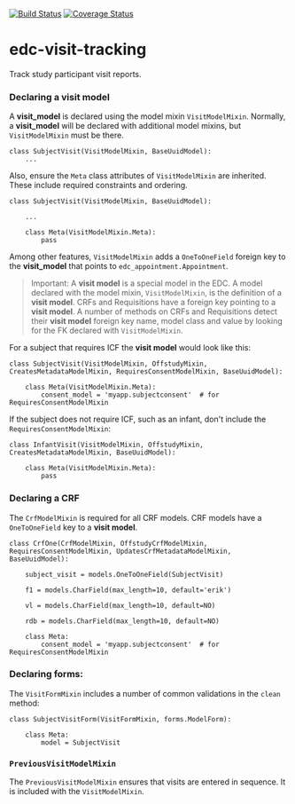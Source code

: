 [![Build Status](https://travis-ci.org/clinicedc/edc-visit-tracking.svg?branch=develop)](https://travis-ci.org/clinicedc/edc-visit-tracking) [![Coverage Status](https://coveralls.io/repos/clinicedc/edc-visit-tracking/badge.svg?branch=develop&service=github)](https://coveralls.io/github/clinicedc/edc-visit-tracking?branch=develop)

# edc-visit-tracking

Track study participant visit reports.


### Declaring a visit model

A __visit_model__ is declared using the model mixin `VisitModelMixin`. Normally, a __visit_model__ will be declared with additional model mixins, but `VisitModelMixin` must be there.

    class SubjectVisit(VisitModelMixin, BaseUuidModel):
        ...

Also, ensure the `Meta` class attributes of `VisitModelMixin` are inherited. These include required constraints and ordering.

    class SubjectVisit(VisitModelMixin, BaseUuidModel):
    
        ...
        
        class Meta(VisitModelMixin.Meta):
            pass
    
Among other features, `VisitModelMixin` adds a `OneToOneField` foreign key to the __visit_model__ that points to `edc_appointment.Appointment`.

> Important: A __visit model__ is a special model in the EDC. A model declared with the model mixin, `VisitModelMixin`, is the definition of a __visit model__. CRFs and Requisitions have a foreign key pointing to a __visit model__. A number of methods on CRFs and Requisitions detect their __visit model__ foreign key name, model class and value by looking for the FK declared with `VisitModelMixin`.


For a subject that requires ICF the __visit model__ would look like this:

    class SubjectVisit(VisitModelMixin, OffstudyMixin, CreatesMetadataModelMixin, RequiresConsentModelMixin, BaseUuidModel):
    
        class Meta(VisitModelMixin.Meta):
            consent_model = 'myapp.subjectconsent'  # for RequiresConsentModelMixin
            

If the subject does not require ICF, such as an infant, don't include the `RequiresConsentModelMixin`:

    class InfantVisit(VisitModelMixin, OffstudyMixin, CreatesMetadataModelMixin, BaseUuidModel):
    
        class Meta(VisitModelMixin.Meta):
            pass

### Declaring a CRF

The `CrfModelMixin` is required for all CRF models. CRF models have a `OneToOneField` key to a __visit model__.

    class CrfOne(CrfModelMixin, OffstudyCrfModelMixin, RequiresConsentModelMixin, UpdatesCrfMetadataModelMixin, BaseUuidModel):
    
        subject_visit = models.OneToOneField(SubjectVisit)
    
        f1 = models.CharField(max_length=10, default='erik')
    
        vl = models.CharField(max_length=10, default=NO)
    
        rdb = models.CharField(max_length=10, default=NO)
    
        class Meta:
            consent_model = 'myapp.subjectconsent'  # for RequiresConsentModelMixin

### Declaring forms:

The `VisitFormMixin` includes a number of common validations in the `clean` method:

    class SubjectVisitForm(VisitFormMixin, forms.ModelForm):
    
        class Meta:
            model = SubjectVisit

### `PreviousVisitModelMixin`

The `PreviousVisitModelMixin` ensures that visits are entered in sequence. It is included with the `VisitModelMixin`.
